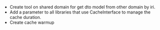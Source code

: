 - Create tool on shared domain for get dto model from other domain by iri.
- Add a parameter to all libraries that use CacheInterface to manage the cache duration.
- Create cache warmup
